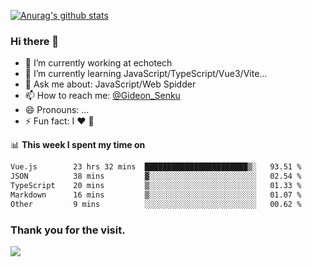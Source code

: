 [![Anurag's github stats](https://github-readme-stats.vercel.app/api?username=gideonsenku)](https://github.com/anuraghazra/github-readme-stats)
### Hi there 👋
- 🔭 I’m currently working at echotech
- 🌱 I’m currently learning JavaScript/TypeScript/Vue3/Vite...
- 💬 Ask me about: JavaScript/Web Spidder 
- 📫 How to reach me: [@Gideon_Senku](https://t.me/Gideon_Senku)
- 😄 Pronouns: ...
- ⚡ Fun fact: I ❤️ 🎵

📊 **This week I spent my time on**
<!--START_SECTION:waka-->

```txt
Vue.js        23 hrs 32 mins  ███████████████████████▒░   93.51 %
JSON          38 mins         ▓░░░░░░░░░░░░░░░░░░░░░░░░   02.54 %
TypeScript    20 mins         ▒░░░░░░░░░░░░░░░░░░░░░░░░   01.33 %
Markdown      16 mins         ▒░░░░░░░░░░░░░░░░░░░░░░░░   01.07 %
Other         9 mins          ░░░░░░░░░░░░░░░░░░░░░░░░░   00.62 %
```

<!--END_SECTION:waka-->


### Thank you for the visit.
![](http://profile-counter.glitch.me/gideonsenku/count.svg)
<!--
**GideonSenku/GideonSenku** is a ✨ _special_ ✨ repository because its `README.md` (this file) appears on your GitHub profile.

Here are some ideas to get you started:

- 🔭 I’m currently working on ...
- 🌱 I’m currently learning ...
- 👯 I’m looking to collaborate on ...
- 🤔 I’m looking for help with ...
- 💬 Ask me about ...
- 📫 How to reach me: ...
- 😄 Pronouns: ...
- ⚡ Fun fact: ...
-->
